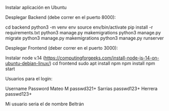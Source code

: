 Instalar aplicación en Ubuntu

Desplegar Backend (debe correr en el puerto 8000):

cd backend
python3 -m venv env
source env/bin/activate
pip install -r requirements.txt
python3 manage.py makemigrations
python3 manage.py migrate
python3 manage.py makemigrations
python3 manage.py runserver

Desplegar Frontend (deber correr en el puerto 3000):

Instalar node v.14 (https://computingforgeeks.com/install-node-js-14-on-ubuntu-debian-linux/)
cd frontend
sudo apt install npm
npm install
npm start

Usuarios para el login:

Username    Password
Mateo M     passwd321+
Sarrias     passwd123+
Herrera     passwd123+

Mi usuario seria el de nombre Beltrán

